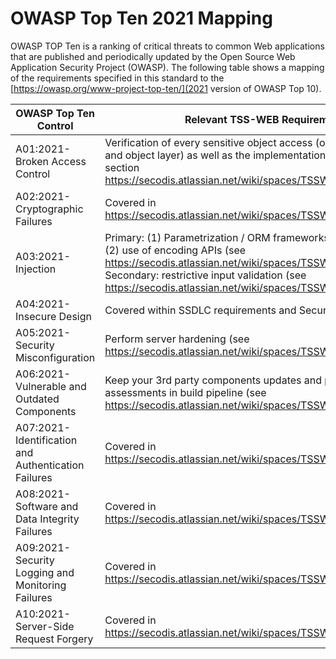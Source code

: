 # OWASP Top Ten 2021 Mapping

OWASP TOP Ten is a ranking of critical threats to common Web applications that are published and periodically updated by the Open Source Web Application Security Project (OWASP). The following table shows a mapping of the requirements specified in this standard to the [https://owasp.org/www-project-top-ten/](2021 version of OWASP Top 10).

| OWASP Top Ten Control  | Relevant TSS-WEB Requirement |
| ------------- | ------------- |
| A01:2021-Broken Access Control  | Verification of every sensitive object access (on both functional and object layer) as well as the implementation of indirections (see section ​https://secodis.atlassian.net/wiki/spaces/TSSWEB/pages/983054).   |
| A02:2021-Cryptographic Failures | Covered in ​https://secodis.atlassian.net/wiki/spaces/TSSWEB/pages/1015823 |
| A03:2021-Injection  | Primary: (1) Parametrization / ORM frameworks (SQL Injection) and (2) use of encoding APIs (see ​https://secodis.atlassian.net/wiki/spaces/TSSWEB/pages/360490). Secondary: restrictive input validation (see https://secodis.atlassian.net/wiki/spaces/TSSWEB/pages/262199) |
| A04:2021-Insecure Design | Covered within SSDLC requirements and Secure Design Practices |
| A05:2021-Security Misconfiguration | Perform server hardening (see ​https://secodis.atlassian.net/wiki/spaces/TSSWEB/pages/98305) |
| A06:2021-Vulnerable and Outdated Components  | Keep your 3rd party components updates and perform SCA assessments in build pipeline (see ​https://secodis.atlassian.net/wiki/spaces/TSSWEB/pages/65878). |
| A07:2021-Identification and Authentication Failures | Covered in https://secodis.atlassian.net/wiki/spaces/TSSWEB/pages/327745​  |
| A08:2021-Software and Data Integrity Failures | Covered in ​https://secodis.atlassian.net/wiki/spaces/TSSWEB/pages/65878 |
| A09:2021-Security Logging and Monitoring Failures  | Covered in ​https://secodis.atlassian.net/wiki/spaces/TSSWEB/pages/1179658  |
| A10:2021-Server-Side Request Forgery | Covered in ​https://secodis.atlassian.net/wiki/spaces/TSSWEB/pages/262199 |
